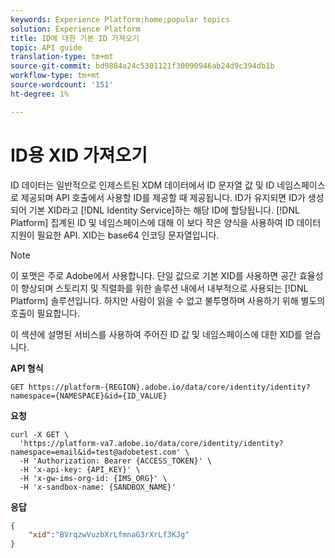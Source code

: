 ```yaml
---
keywords: Experience Platform;home;popular topics
solution: Experience Platform
title: ID에 대한 기본 ID 가져오기
topic: API guide
translation-type: tm+mt
source-git-commit: bd9884a24c5301121f30090946ab24d9c394db1b
workflow-type: tm+mt
source-wordcount: '151'
ht-degree: 1%

---
```



# ID용 XID 가져오기

ID 데이터는 일반적으로 인제스트된 XDM 데이터에서 ID 문자열 값 및 ID 네임스페이스로 제공되며 API 호출에서 사용할 ID를 제공할 때 제공됩니다. ID가 유지되면 ID가 생성되어 기본 XID라고 [!DNL Identity Service]하는 해당 ID에 할당됩니다. [!DNL Platform] 집계된 ID 및 네임스페이스에 대해 이 보다 작은 양식을 사용하여 ID 데이터 지원이 필요한 API. XID는 base64 인코딩 문자열입니다.

>[!NOTE]
>
>이 포맷은 주로 Adobe에서 사용합니다. 단일 값으로 기본 XID를 사용하면 공간 효율성이 향상되며 스토리지 및 직렬화를 위한 솔루션 내에서 내부적으로 사용되는 [!DNL Platform] 솔루션입니다. 하지만 사람이 읽을 수 없고 불투명하며 사용하기 위해 별도의 호출이 필요합니다.

이 섹션에 설명된 서비스를 사용하여 주어진 ID 값 및 네임스페이스에 대한 XID를 얻습니다.

**API 형식**

```http
GET https://platform-{REGION}.adobe.io/data/core/identity/identity?namespace={NAMESPACE}&id={ID_VALUE}
```

**요청**

```shell
curl -X GET \
  'https://platform-va7.adobe.io/data/core/identity/identity?namespace=email&id=test@adobetest.com' \
  -H 'Authorization: Bearer {ACCESS_TOKEN}' \
  -H 'x-api-key: {API_KEY}' \
  -H 'x-gw-ims-org-id: {IMS_ORG}' \
  -H 'x-sandbox-name: {SANDBOX_NAME}'
```

**응답**

```json
{
    "xid":"BVrqzwVuzbXrLfmnaG3rXrLf3KJg"
}
```
